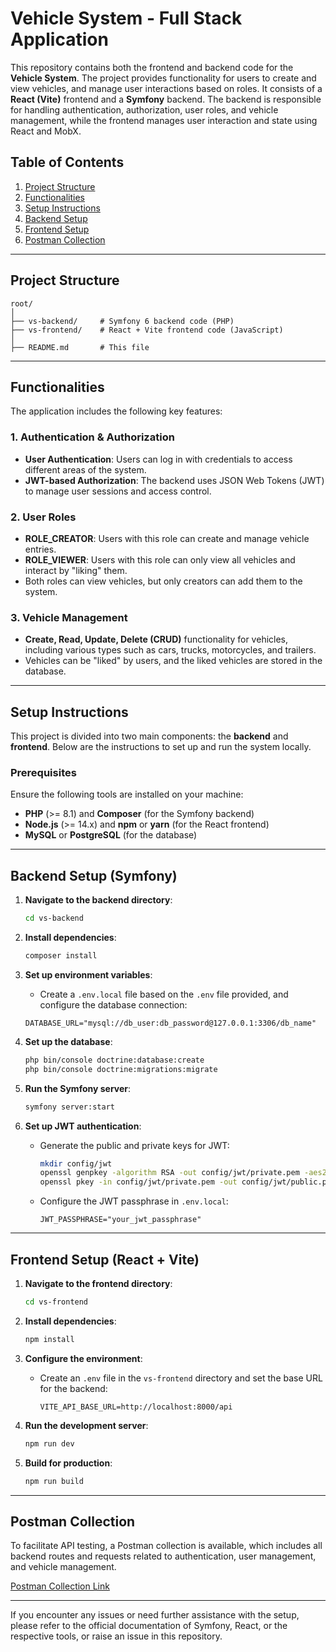 # Vehicle System - Full Stack Application

This repository contains both the frontend and backend code for the **Vehicle System**. The project provides functionality for users to create and view vehicles, and manage user interactions based on roles. It consists of a **React (Vite)** frontend and a **Symfony** backend. The backend is responsible for handling authentication, authorization, user roles, and vehicle management, while the frontend manages user interaction and state using React and MobX.

## Table of Contents
1. [Project Structure](#project-structure)
2. [Functionalities](#functionalities)
3. [Setup Instructions](#setup-instructions)
4. [Backend Setup](#backend-setup)
5. [Frontend Setup](#frontend-setup)
6. [Postman Collection](#postman-collection)

---

## Project Structure

```
root/
│
├── vs-backend/     # Symfony 6 backend code (PHP)
├── vs-frontend/    # React + Vite frontend code (JavaScript)
│
├── README.md       # This file
```

---

## Functionalities

The application includes the following key features:

### 1. **Authentication & Authorization**
   - **User Authentication**: Users can log in with credentials to access different areas of the system.
   - **JWT-based Authorization**: The backend uses JSON Web Tokens (JWT) to manage user sessions and access control.

### 2. **User Roles**
   - **ROLE_CREATOR**: Users with this role can create and manage vehicle entries.
   - **ROLE_VIEWER**: Users with this role can only view all vehicles and interact by "liking" them.
   - Both roles can view vehicles, but only creators can add them to the system.

### 3. **Vehicle Management**
   - **Create, Read, Update, Delete (CRUD)** functionality for vehicles, including various types such as cars, trucks, motorcycles, and trailers.
   - Vehicles can be "liked" by users, and the liked vehicles are stored in the database.

---

## Setup Instructions

This project is divided into two main components: the **backend** and **frontend**. Below are the instructions to set up and run the system locally.

### Prerequisites
Ensure the following tools are installed on your machine:
- **PHP** (>= 8.1) and **Composer** (for the Symfony backend)
- **Node.js** (>= 14.x) and **npm** or **yarn** (for the React frontend)
- **MySQL** or **PostgreSQL** (for the database)

---

## Backend Setup (Symfony)

1. **Navigate to the backend directory**:
   ```bash
   cd vs-backend
   ```

2. **Install dependencies**:
   ```bash
   composer install
   ```

3. **Set up environment variables**:
   - Create a `.env.local` file based on the `.env` file provided, and configure the database connection:
   ```dotenv
   DATABASE_URL="mysql://db_user:db_password@127.0.0.1:3306/db_name"
   ```

4. **Set up the database**:
   ```bash
   php bin/console doctrine:database:create
   php bin/console doctrine:migrations:migrate
   ```

5. **Run the Symfony server**:
   ```bash
   symfony server:start
   ```

6. **Set up JWT authentication**:
   - Generate the public and private keys for JWT:
     ```bash
     mkdir config/jwt
     openssl genpkey -algorithm RSA -out config/jwt/private.pem -aes256
     openssl pkey -in config/jwt/private.pem -out config/jwt/public.pem -pubout
     ```
   - Configure the JWT passphrase in `.env.local`:
     ```dotenv
     JWT_PASSPHRASE="your_jwt_passphrase"
     ```

---

## Frontend Setup (React + Vite)

1. **Navigate to the frontend directory**:
   ```bash
   cd vs-frontend
   ```

2. **Install dependencies**:
   ```bash
   npm install
   ```

3. **Configure the environment**:
   - Create an `.env` file in the `vs-frontend` directory and set the base URL for the backend:
     ```dotenv
     VITE_API_BASE_URL=http://localhost:8000/api
     ```

4. **Run the development server**:
   ```bash
   npm run dev
   ```

5. **Build for production**:
   ```bash
   npm run build
   ```

---

## Postman Collection

To facilitate API testing, a Postman collection is available, which includes all backend routes and requests related to authentication, user management, and vehicle management.

[Postman Collection Link](https://lunar-crescent-300275.postman.co/workspace/My-Workspace~93105f9e-e4cc-40c8-85d7-547242dce824/collection/10981681-f8892beb-4cf6-414f-8731-c4a47cbd0325?action=share&source=copy-link&creator=10981681)

---

If you encounter any issues or need further assistance with the setup, please refer to the official documentation of Symfony, React, or the respective tools, or raise an issue in this repository.
